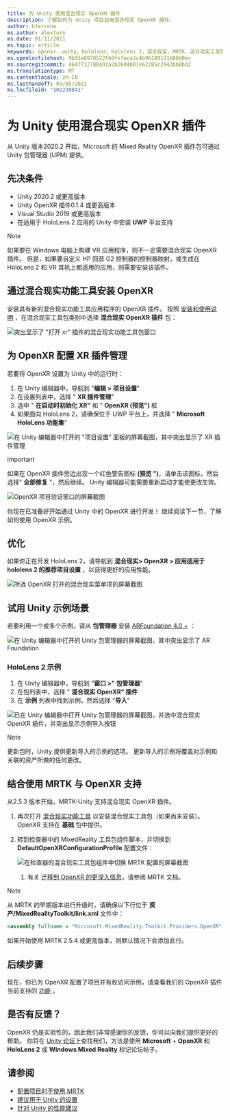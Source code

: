 ```yaml
---
title: 为 Unity 使用混合现实 OpenXR 插件
description: 了解如何为 Unity 项目启用混合现实 OpenXR 插件。
author: hferrone
ms.author: alexturn
ms.date: 01/11/2021
ms.topic: article
keywords: openxr，unity，hololens，hololens 2，混合现实，MRTK，混合现实工具包，扩充现实，虚拟现实，混合现实耳机，学习，教程，入门
ms.openlocfilehash: 9b95a0978522fb9fefaca3c4b96189131b88d0ec
ms.sourcegitcommit: 4647712788a91a2b26d4b01e62285c2942bb0bd2
ms.translationtype: MT
ms.contentlocale: zh-CN
ms.lasthandoff: 03/05/2021
ms.locfileid: "102230841"
---
```

# <a name="using-the-mixed-reality-openxr-plugin-for-unity"></a>为 Unity 使用混合现实 OpenXR 插件

从 Unity 版本2020.2 开始，Microsoft 的 Mixed Reality OpenXR 插件包可通过 Unity 包管理器 (UPM) 提供。

## <a name="prerequisites"></a>先决条件

* Unity 2020.2 或更高版本
* Unity OpenXR 插件0.1.4 或更高版本
* Visual Studio 2019 或更高版本
* 在适用于 HoloLens 2 应用的 Unity 中安装 **UWP** 平台支持

> [!NOTE]
> 如果要在 Windows 电脑上构建 VR 应用程序，则不一定需要混合现实 OpenXR 插件。 但是，如果要自定义 HP 回音 G2 控制器的控制器映射，或生成在 HoloLens 2 和 VR 耳机上都适用的应用，则需要安装该插件。

## <a name="installing-openxr-with-the-mixed-reality-feature-tool"></a>通过混合现实功能工具安装 OpenXR

安装具有新的混合现实功能工具应用程序的 OpenXR 插件。 按照 [安装和使用说明](welcome-to-mr-feature-tool.md) ，在混合现实工具包类别中选择 **混合现实 OpenXR 插件** 包：

![突出显示了 "打开 xr" 插件的混合现实功能工具包窗口](images/feature-tool-openxr.png)

## <a name="configuring-xr-plugin-management-for-openxr"></a>为 OpenXR 配置 XR 插件管理

若要将 OpenXR 设置为 Unity 中的运行时：

1. 在 Unity 编辑器中，导航到 "**编辑 > 项目设置**"
2. 在设置列表中，选择 " **XR 插件管理**"
3. 选中 " **在启动时初始化 XR"** 和 " **OpenXR (预览")** 框
4. 如果面向 HoloLens 2，请确保位于 UWP 平台上，并选择 " **Microsoft HoloLens 功能集**"

![在 Unity 编辑器中打开的 "项目设置" 面板的屏幕截图，其中突出显示了 XR 插件管理](images/openxr-img-05.png)

> [!IMPORTANT]
> 如果在 OpenXR 插件旁边出现一个红色警告图标 **(预览 ")**，请单击该图标，然后选择" **全部修复** "，然后继续。 Unity 编辑器可能需要重新启动才能使更改生效。

![OpenXR 项目验证窗口的屏幕截图](images/openxr-img-06.png)

你现在已准备好开始通过 Unity 中的 OpenXR 进行开发！  继续阅读下一节，了解如何使用 OpenXR 示例。

## <a name="optimization"></a>优化

如果你正在开发 HoloLens 2，请导航到 **混合现实> OpenXR > 应用适用于 hololens 2 的推荐项目设置** ，以获得更好的应用性能。

![所选 OpenXR 打开的混合现实菜单项的屏幕截图](images/openxr-img-08.png)

## <a name="try-out-the-unity-sample-scenes"></a>试用 Unity 示例场景

若要利用一个或多个示例，请从 **包管理器** 安装 [ARFoundation 4.0 +](https://docs.unity3d.com/Packages/com.unity.xr.arfoundation@4.1/manual/index.html#installing-ar-foundation) ：

![在 Unity 编辑器中打开的 Unity 包管理器的屏幕截图，其中突出显示了 AR Foundation](images/openxr-img-09.png)

### <a name="hololens-2-samples"></a>HoloLens 2 示例

1. 在 Unity 编辑器中，导航到 "**窗口 >" 包管理器**"
2. 在包列表中，选择 " **混合现实 OpenXR" 插件**
3. 在 **示例** 列表中找到示例，然后选择 "**导入**"

![已在 Unity 编辑器中打开 Unity 包管理器的屏幕截图，并选中混合现实 OpenXR 插件，并突出显示示例导入按钮](images/openxr-img-03.png)

<!-- ### For all other OpenXR samples

1. In the Unity Editor, navigate to **Window > Package Manager**
2. In the list of packages, select **OpenXR Plugin**
3. Locate the sample in the **Samples** list and select **Import**

![Screenshot of Unity Package Manager open in Unity editor with OpenXR Plugin selected and samples import button highlighted](images/openxr-img-10.png) -->

> [!NOTE]
> 更新包时，Unity 提供更新导入的示例的选项。  更新导入的示例将覆盖对示例和关联的资产所做的任何更改。

## <a name="using-mrtk-with-openxr-support"></a>结合使用 MRTK 与 OpenXR 支持

从2.5.3 版本开始，MRTK-Unity 支持混合现实 OpenXR 插件。

1. 再次打开 [混合现实功能工具](welcome-to-mr-feature-tool.md) 以安装混合现实工具包（如果尚未安装）。 OpenXR 支持在 **基础** 包中提供。
2. 转到检查器中的 MixedReality 工具包组件脚本，并切换到 **DefaultOpenXRConfigurationProfile** 配置文件：

    ![在检查器的混合现实工具包组件中切换 MRTK 配置的屏幕截图](images/openxr-img-11.png)

    1. 有关 [迁移到 OpenXR 的更深入信息](https://docs.microsoft.com/windows/mixed-reality/mrtk-unity/configuration/getting-started-with-mrtk-and-xrsdk#configuring-mrtk-for-the-xr-sdk-pipeline)，请参阅 MRTK 文档。

> [!NOTE]
> 从 MRTK 的早期版本进行升级时，请确保以下行位于 **资产/MixedRealityToolkit/link.xml** 文件中：
>
> ```xml
> <assembly fullname = "Microsoft.MixedReality.Toolkit.Providers.OpenXR" preserve="all"/>
> ```
>
> 如果开始使用 MRTK 2.5.4 或更高版本，则默认情况下会添加此行。

## <a name="next-steps"></a>后续步骤

现在，你已为 OpenXR 配置了项目并有权访问示例，请查看我们的 OpenXR 插件当前支持的 [功能](openxr-supported-features.md) 。

## <a name="have-feedback"></a>是否有反馈？

OpenXR 仍是实验性的，因此我们非常感谢你的反馈，你可以向我们提供更好的帮助。 你将在 [Unity 论坛](https://aka.ms/unityforums)上查找我们，方法是使用 **Microsoft**  +  **OpenXR** 和 **HoloLens 2** 或 **Windows Mixed Reality** 标记论坛帖子。

## <a name="see-also"></a>请参阅

* [配置项目时不使用 MRTK](configure-unity-project.md)
* [建议用于 Unity 的设置](recommended-settings-for-unity.md)
* [针对 Unity 的性能建议](performance-recommendations-for-unity.md#how-to-profile-with-unity)
